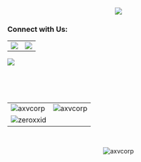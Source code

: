<h1 align="center">
  <a href="https://git.io/typing-svg">
    <img src="https://readme-typing-svg.herokuapp.com/?lines=Hello+World+!+👋;+We+Are+AXV+International+Corp+!;&center=true&size=18" />
  </a>
</h1>
<h3 align="left">Connect with Us:</h3>
<table>
  <tr>
    <td>
      <a href="https://github.com/axvcorp">
        <img src="https://skillicons.dev/icons?i=github" />
      </a>
    </td>
    <td>
      <a href="https://www.instagram.com/axvcorp">
        <img src="https://skillicons.dev/icons?i=instagram" />
      </a>
    </td>
<!--     <td>
      <a href="https://twitter.com/ZeroxxID">
        <img src="https://skillicons.dev/icons?i=twitter"  />
      </a>
    </td>
    <td>
      <a href="https://www.youtube.com/@ZeroxxID">
        <img src="https://www.vectorlogo.zone/logos/youtube/youtube-icon.svg" width="50px" height="50px" />
      </a>
    </td> -->
  </tr>
</table>
<img align='center' src='https://github.com/axvcorp/axvcorp/blob/output/github-contribution-grid-snake-dark.svg'>
<br>
<!-- <h3 align="left">Support:</h3>
<p>
  <a href="https://www.buymeacoffee.com/ZeroxID">
    <img align="left" src="https://cdn.buymeacoffee.com/buttons/v2/default-yellow.png" height="50" width="210" alt="ZeroxID" />
  </a>
  <a href="https://ko-fi.com/zeroid">
    <img align="left" src="https://cdn.ko-fi.com/cdn/kofi3.png?v=3" height="50" width="210" alt="zeroid" />
  </a>
</p> -->
<br>
<br>
<br>
<br>
<table>
  <tr>
    <td>
      <img src="https://github-readme-streak-stats.herokuapp.com/?user=zeroxxid&theme=tokyonight" alt="axvcorp" />
    </td>
    <td>
      <img src="https://github-readme-stats.vercel.app/api?username=axvcorp&show_icons=true&theme=tokyonight&locale=en" alt="axvcorp" />
    </td>
  </tr>
  <tr>
    <td align="center">
      <img src="https://github-readme-stats.vercel.app/api/top-langs?username=axvcorp&show_icons=true&theme=tokyonight&locale=en&layout=compact" alt="zeroxxid" />
    </td>
  </tr>
</table>
<br>
<p align="center">
  <img src="https://komarev.com/ghpvc/?username=axvcorp&label=Visitors&color=ff0000&style=plastic" alt="axvcorp" />
</p>
